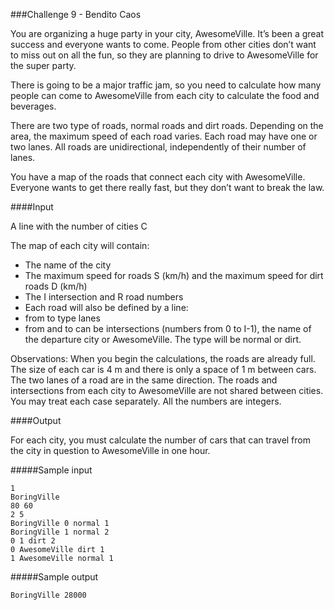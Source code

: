 ###Challenge 9 - Bendito Caos

You are organizing a huge party in your city, AwesomeVille. It’s been a great success and everyone wants to come. People from other cities don’t want to miss out on all the fun, so they are planning to drive to AwesomeVille for the super party.

There is going to be a major traffic jam, so you need to calculate how many people can come to AwesomeVille from each city to calculate the food and beverages.

There are two type of roads, normal roads and dirt roads. Depending on the area, the maximum speed of each road varies. Each road may have one or two lanes. All roads are unidirectional, independently of their number of lanes.

You have a map of the roads that connect each city with AwesomeVille. Everyone wants to get there really fast, but they don’t want to break the law.

####Input

A line with the number of cities C

The map of each city will contain:

* The name of the city
* The maximum speed for roads S (km/h) and the maximum speed for dirt roads D (km/h)
* The I intersection and R road numbers
* Each road will also be defined by a line:
* from to type lanes
* from and to can be intersections (numbers from 0 to I-1), the name of the departure city or AwesomeVille. The type will be normal or dirt.

Observations: When you begin the calculations, the roads are already full. The size of each car is 4 m and there is only a space of 1 m between cars. The two lanes of a road are in the same direction. The roads and intersections from each city to AwesomeVille are not shared between cities. You may treat each case separately. All the numbers are integers.

####Output

For each city, you must calculate the number of cars that can travel from the city in question to AwesomeVille in one hour.

#####Sample input
```
1
BoringVille
80 60
2 5
BoringVille 0 normal 1
BoringVille 1 normal 2
0 1 dirt 2
0 AwesomeVille dirt 1
1 AwesomeVille normal 1
```
#####Sample output
```
BoringVille 28000
```
